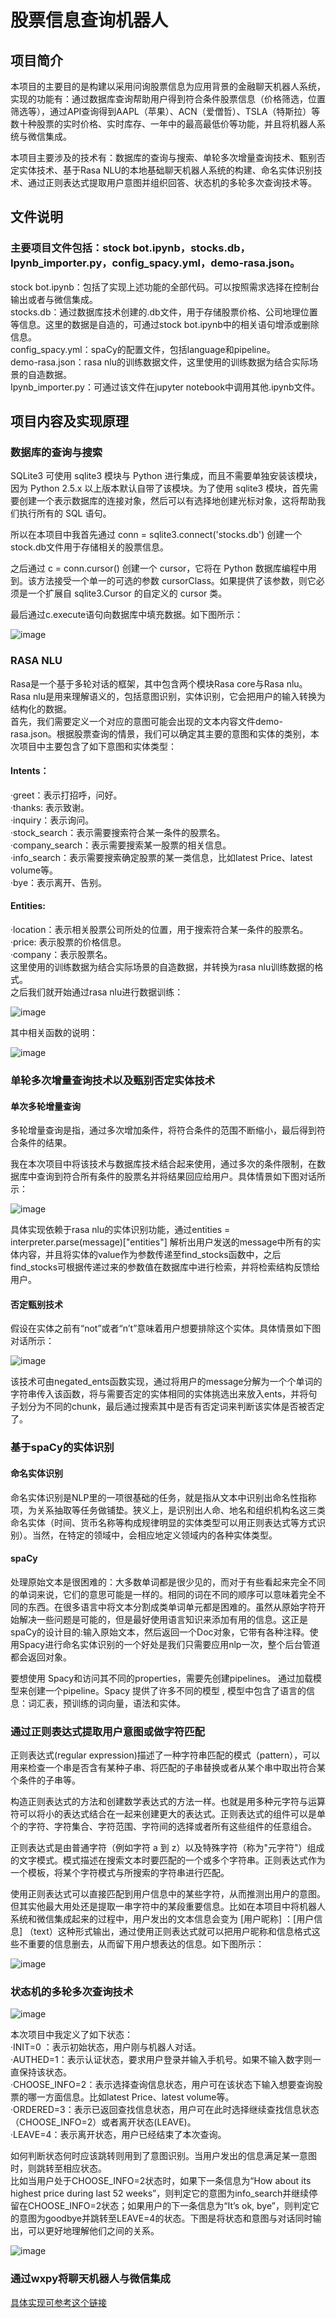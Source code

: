# 股票信息查询机器人
## 项目简介
本项目的主要目的是构建以采用问询股票信息为应用背景的金融聊天机器人系统，实现的功能有：通过数据库查询帮助用户得到符合条件股票信息（价格筛选，位置筛选等），通过API查询得到AAPL（苹果）、ACN（爱僧哲）、TSLA（特斯拉）等数十种股票的实时价格、实时库存、一年中的最高最低价等功能，并且将机器人系统与微信集成。  
  
本项目主要涉及的技术有：数据库的查询与搜索、单轮多次增量查询技术、甄别否定实体技术、基于Rasa NLU的本地基础聊天机器人系统的构建、命名实体识别技术、通过正则表达式提取用户意图并组织回答、状态机的多轮多次查询技术等。
## 文件说明
### 主要项目文件包括：stock bot.ipynb，stocks.db，Ipynb_importer.py，config_spacy.yml，demo-rasa.json。  
stock bot.ipynb：包括了实现上述功能的全部代码。可以按照需求选择在控制台输出或者与微信集成。  
stocks.db：通过数据库技术创建的.db文件，用于存储股票价格、公司地理位置等信息。这里的数据是自造的，可通过stock bot.ipynb中的相关语句增添或删除信息。  
config_spacy.yml：spaCy的配置文件，包括language和pipeline。  
demo-rasa.json：rasa nlu的训练数据文件，这里使用的训练数据为结合实际场景的自造数据。  
Ipynb_importer.py：可通过该文件在jupyter notebook中调用其他.ipynb文件。  
## 项目内容及实现原理
### 数据库的查询与搜索
SQLite3 可使用 sqlite3 模块与 Python 进行集成，而且不需要单独安装该模块，因为 Python 2.5.x 以上版本默认自带了该模块。为了使用 sqlite3 模块，首先需要创建一个表示数据库的连接对象，然后可以有选择地创建光标对象，这将帮助我们执行所有的 SQL 语句。  
  
所以在本项目中我首先通过 conn = sqlite3.connect('stocks.db') 创建一个stock.db文件用于存储相关的股票信息。  
  
之后通过 c = conn.cursor() 创建一个 cursor，它将在 Python 数据库编程中用到。该方法接受一个单一的可选的参数 cursorClass。如果提供了该参数，则它必须是一个扩展自 sqlite3.Cursor 的自定义的 cursor 类。  
  
最后通过c.execute语句向数据库中填充数据。如下图所示：  
  
![image](https://github.com/Wendellxx/stock-bot/blob/master/images/1.png)  
  
### RASA NLU
Rasa是一个基于多轮对话的框架，其中包含两个模块Rasa core与Rasa nlu。Rasa nlu是用来理解语义的，包括意图识别，实体识别，它会把用户的输入转换为结构化的数据。  
首先，我们需要定义一个对应的意图可能会出现的文本内容文件demo-rasa.json。根据股票查询的情景，我们可以确定其主要的意图和实体的类别，本次项目中主要包含了如下意图和实体类型：  
#### Intents：
·greet：表示打招呼，问好。  
·thanks: 表示致谢。  
·inquiry：表示询问。  
·stock_search：表示需要搜索符合某一条件的股票名。  
·company_search：表示需要搜索某一股票的相关信息。  
·info_search：表示需要搜索确定股票的某一类信息，比如latest Price、latest volume等。  
·bye：表示离开、告别。  
  
#### Entities:  
·location：表示相关股票公司所处的位置，用于搜索符合某一条件的股票名。  
·price: 表示股票的价格信息。  
·company：表示股票名。  
这里使用的训练数据为结合实际场景的自造数据，并转换为rasa nlu训练数据的格式。  
之后我们就开始通过rasa nlu进行数据训练：  
  
![image](https://github.com/Wendellxx/stock-bot/blob/master/images/3.png)   
  
其中相关函数的说明：  
  
![image](https://github.com/Wendellxx/stock-bot/blob/master/images/4.png)  
  
### 单轮多次增量查询技术以及甄别否定实体技术
#### 单次多轮增量查询
多轮增量查询是指，通过多次增加条件，将符合条件的范围不断缩小，最后得到符合条件的结果。  
  
我在本次项目中将该技术与数据库技术结合起来使用，通过多次的条件限制，在数据库中查询到符合所有条件的股票名并将结果回应给用户。具体情景如下图对话所示：  
  
![image](https://github.com/Wendellxx/stock-bot/blob/master/images/5.png)  
  
具体实现依赖于rasa nlu的实体识别功能，通过entities = interpreter.parse(message)["entities"] 解析出用户发送的message中所有的实体内容，并且将实体的value作为参数传递至find_stocks函数中，之后find_stocks可根据传递过来的参数值在数据库中进行检索，并将检索结构反馈给用户。 
  
#### 否定甄别技术
假设在实体之前有“not”或者“n’t”意味着用户想要排除这个实体。具体情景如下图对话所示：  
  
![image](https://github.com/Wendellxx/stock-bot/blob/master/images/12.png)  
  
该技术可由negated_ents函数实现，通过将用户的message分解为一个个单词的字符串传入该函数，将与需要否定的实体相同的实体挑选出来放入ents，并将句子划分为不同的chunk，最后通过搜索其中是否有否定词来判断该实体是否被否定了。  
### 基于spaCy的实体识别
#### 命名实体识别
命名实体识别是NLP里的一项很基础的任务，就是指从文本中识别出命名性指称项，为关系抽取等任务做铺垫。狭义上，是识别出人命、地名和组织机构名这三类命名实体（时间、货币名称等构成规律明显的实体类型可以用正则表达式等方式识别）。当然，在特定的领域中，会相应地定义领域内的各种实体类型。  
  
#### spaCy
处理原始文本是很困难的：大多数单词都是很少见的，而对于有些看起来完全不同的单词来说，它们的意思可能是一样的。相同的词在不同的顺序可以意味着完全不同的东西。在很多语言中将文本分割成类单词单元都是困难的。虽然从原始字符开始解决一些问题是可能的，但是最好使用语言知识来添加有用的信息。这正是spaCy的设计目的:输入原始文本，然后返回一个Doc对象，它带有各种注释。使用Spacy进行命名实体识别的一个好处是我们只需要应用nlp一次，整个后台管道都会返回对象。  
  
要想使用 Spacy和访问其不同的properties，需要先创建pipelines。 通过加载模型来创建一个pipeline。Spacy 提供了许多不同的模型 , 模型中包含了语言的信息：词汇表，预训练的词向量，语法和实体。  

### 通过正则表达式提取用户意图或做字符匹配
正则表达式(regular expression)描述了一种字符串匹配的模式（pattern），可以用来检查一个串是否含有某种子串、将匹配的子串替换或者从某个串中取出符合某个条件的子串等。  
  
构造正则表达式的方法和创建数学表达式的方法一样。也就是用多种元字符与运算符可以将小的表达式结合在一起来创建更大的表达式。正则表达式的组件可以是单个的字符、字符集合、字符范围、字符间的选择或者所有这些组件的任意组合。  
  
正则表达式是由普通字符（例如字符 a 到 z）以及特殊字符（称为"元字符"）组成的文字模式。模式描述在搜索文本时要匹配的一个或多个字符串。正则表达式作为一个模板，将某个字符模式与所搜索的字符串进行匹配。  
  
使用正则表达式可以直接匹配到用户信息中的某些字符，从而推测出用户的意图。但其实他最大用处还是提取一串字符中的某段重要信息。比如在本项目中将机器人系统和微信集成起来的过程中，用户发出的文本信息会变为 [用户昵称] ：[用户信息] （text）这种形式输出，通过使用正则表达式就可以把用户昵称和信息格式这些不重要的信息删去，从而留下用户想表达的信息。如下图所示：  
  
![image](https://github.com/Wendellxx/stock-bot/blob/master/images/8.png)  
  
### 状态机的多轮多次查询技术
![image](https://github.com/Wendellxx/stock-bot/blob/master/images/13.png)  
  
本次项目中我定义了如下状态：  
·INIT=0 ：表示初始状态，用户刚与机器人对话。  
·AUTHED=1：表示认证状态，要求用户登录并输入手机号。如果不输入数字则一直保持该状态。  
·CHOOSE_INFO=2：表示选择查询信息状态，用户可在该状态下输入想要查询股票的哪一方面信息。比如latest Price、latest volume等。  
·ORDERED=3：表示已返回查找信息状态，用户可在此时选择继续查找信息状态（CHOOSE_INFO=2）或者离开状态(LEAVE)。  
·LEAVE=4：表示离开状态，用户已经结束了本次查询。  
  
如何判断状态何时应该跳转则用到了意图识别。当用户发出的信息满足某一意图时，则跳转至相应状态。  
比如当用户处于CHOOSE_INFO=2状态时，如果下一条信息为“How about its highest price during last 52 weeks”，则判定它的意图为info_search并继续停留在CHOOSE_INFO=2状态；如果用户的下一条信息为“It’s ok, bye”，则判定它的意图为goodbye并跳转至LEAVE=4的状态。下图是将状态和意图与对话同时输出，可以更好地理解他们之间的关系。  
  
![image](https://github.com/Wendellxx/stock-bot/blob/master/images/9.png)   
  
### 通过wxpy将聊天机器人与微信集成
[具体实现可参考这个链接](https://github.com/youfou/wxpy)  



